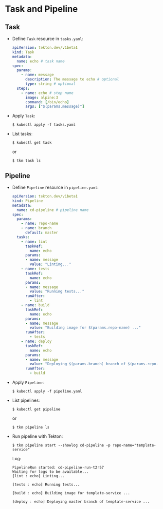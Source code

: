 # Task and Pipeline

## Task

* Define `Task` resource in `tasks.yaml`:

  ```yaml
  apiVersion: tekton.dev/v1beta1
  kind: Task
  metadata:
    name: echo # task name
  spec:
    params:
      - name: message
        description: The message to echo # optional
        type: string # optional
    steps:
      - name: echo # step name
        image: alpine:3
        command: [/bin/echo]
        args: ["$(params.message)"]

  ```

* Apply `Task`:

  ```console
  $ kubectl apply -f tasks.yaml
  ```

* List tasks:

  ```console
  $ kubectl get task
  ```

  or

  ```console
  $ tkn task ls
  ```

## Pipeline

* Define `Pipeline` resource in `pipeline.yaml`:

  ```yaml
  apiVersion: tekton.dev/v1beta1
  kind: Pipeline
  metadata:
    name: cd-pipeline # pipeline name
  spec:
    params:
      - name: repo-name
      - name: branch
        default: master
    tasks:
      - name: lint
        taskRef:
          name: echo
        params:
        - name: message
          value: "Linting..."
      - name: tests
        taskRef:
          name: echo
        params:
        - name: message
          value: "Running tests..."
        runAfter:
          - lint
      - name: build
        taskRef:
          name: echo
        params:
        - name: message
          value: "Building image for $(params.repo-name) ..."
        runAfter:
          - tests
      - name: deploy
        taskRef:
          name: echo
        params:
        - name: message
          value: "Deploying $(params.branch) branch of $(params.repo-name) ..."
        runAfter:
          - build
  ```

* Apply `Pipeline`:

  ```console
  $ kubectl apply -f pipeline.yaml
  ```

* List pipelines:

  ```console
  $ kubectl get pipeline
  ```

  or

  ```console
  $ tkn pipeline ls
  ```

* Run pipeline with Tekton:

  ```console
  $ tkn pipeline start --showlog cd-pipeline -p repo-name="template-service"
  ```

  Log:

  ```
  PipelineRun started: cd-pipeline-run-t2r57
  Waiting for logs to be available...
  [lint : echo] Linting...

  [tests : echo] Running tests...

  [build : echo] Building image for template-service ...

  [deploy : echo] Deploying master branch of template-service ...
  ```
